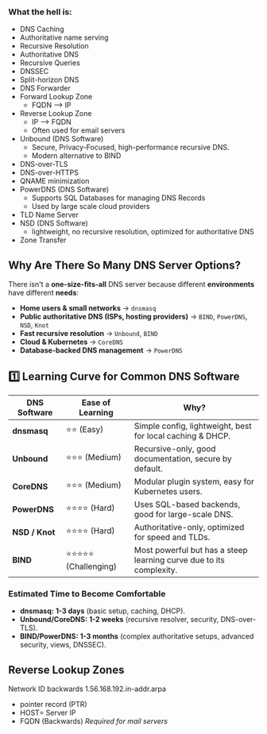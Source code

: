### What the hell is:
- DNS Caching
- Authoritative name serving
- Recursive Resolution
- Authoritative DNS
- Recursive Queries
- DNSSEC
- Split-horizon DNS
- DNS Forwarder
- Forward Lookup Zone
	- FQDN --> IP
- Reverse Lookup Zone
	- IP --> FQDN
	- Often used for email servers
- Unbound (DNS Software)
	- Secure, Privacy-Focused, high-performance recursive DNS.
	- Modern alternative to BIND
- DNS-over-TLS 
- DNS-over-HTTPS
- QNAME minimization
- PowerDNS (DNS Software)
	- Supports SQL Databases for managing DNS Records
	- Used by large scale cloud providers
- TLD Name Server
- NSD (DNS Software)
	- lightweight, no recursive resolution, optimized for authoritative DNS
- Zone Transfer

## **Why Are There So Many DNS Server Options?**

There isn't a **one-size-fits-all** DNS server because different **environments** have different **needs**:

- **Home users & small networks** → `dnsmasq`
- **Public authoritative DNS (ISPs, hosting providers)** → `BIND`, `PowerDNS`, `NSD`, `Knot`
- **Fast recursive resolution** → `Unbound`, `BIND`
- **Cloud & Kubernetes** → `CoreDNS`
- **Database-backed DNS management** → `PowerDNS`

## **1️⃣ Learning Curve for Common DNS Software**

|**DNS Software**|**Ease of Learning**|**Why?**|
|---|---|---|
|**dnsmasq**|⭐⭐ (Easy)|Simple config, lightweight, best for local caching & DHCP.|
|**Unbound**|⭐⭐⭐ (Medium)|Recursive-only, good documentation, secure by default.|
|**CoreDNS**|⭐⭐⭐ (Medium)|Modular plugin system, easy for Kubernetes users.|
|**PowerDNS**|⭐⭐⭐⭐ (Hard)|Uses SQL-based backends, good for large-scale DNS.|
|**NSD / Knot**|⭐⭐⭐⭐ (Hard)|Authoritative-only, optimized for speed and TLDs.|
|**BIND**|⭐⭐⭐⭐⭐ (Challenging)|Most powerful but has a steep learning curve due to its complexity.|

### **Estimated Time to Become Comfortable**

- **dnsmasq:** **1-3 days** (basic setup, caching, DHCP).
- **Unbound/CoreDNS:** **1-2 weeks** (recursive resolver, security, DNS-over-TLS).
- **BIND/PowerDNS:** **1-3 months** (complex authoritative setups, advanced security, views, DNSSEC).

## Reverse Lookup Zones
Network ID backwards 
1.56.168.192.in-addr.arpa
- pointer record (PTR)
- HOST= Server IP
- FQDN (Backwards)
*Required for mail servers*


